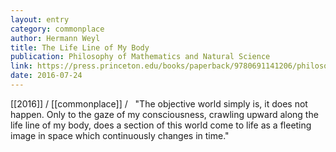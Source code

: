 ```yaml
---
layout: entry
category: commonplace
author: Hermann Weyl
title: The Life Line of My Body
publication: Philosophy of Mathematics and Natural Science
link: https://press.princeton.edu/books/paperback/9780691141206/philosophy-of-mathematics-and-natural-science
date: 2016-07-24
---
```


[[2016]] / [[commonplace]] / 
 
"The objective world simply is, it does not happen. Only to the gaze of my consciousness, crawling upward along the life line of my body, does a section of this world come to life as a fleeting image in space which continuously changes in time."